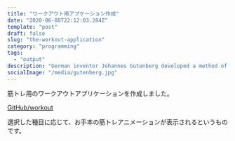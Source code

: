 ```yaml
---
title: "ワークアウト用アプケーション作成"
date: "2020-06-08T22:12:03.284Z"
template: "post"
draft: false
slug: "the-workout-application"
category: "programming"
tags:
  - "output"
description: "German inventor Johannes Gutenberg developed a method of movable type and used it to create one of the western world’s first major printed books, the “Forty–Two–Line” Bible."
socialImage: "/media/gutenberg.jpg"
---
```


筋トレ用のワークアウトアプリケーションを作成しました。

[GitHub/workout](https://github.com/tetsu-upstr/workout)

選択した種目に応じて、お手本の筋トレアニメーションが表示されるというものです。